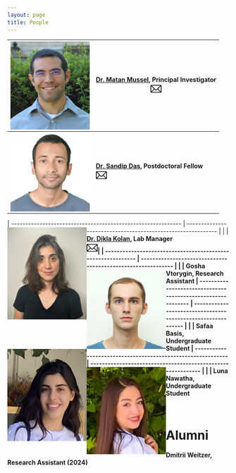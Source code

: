 ```yaml
---
layout: page
title: People
---
```


| <img align="left" src="/assets/img/MatanMussel.jpg" width='180'> | [Dr. Matan Mussel](/pages/people/MatanMussel), Principal Investigator <br> [<img src="/assets/img/envelope.jpg" width="25" height="25">](mailto:mmussel@univ.haifa.ac.il) |
| ------------------------------------------------------------ | ------------------------------------------------------------ |
| <img align="left" src="/assets/img/SandipDas.jpg" width='180'> | <b>[Dr. Sandip Das](/pages/people/SandipDas), Postdoctoral Fellow<b/>     <br> [<img src="/assets/img/envelope.jpg" width="25" height="25">](mailto:sdas01@campus.haifa.ac.il)             |

| ------------------------------------------------------------ | ------------------------------------------------------------ |
| <img align="left" src="/assets/img/DiklaKolan.jpg" width='180'> | <b>[Dr. Dikla Kolan](/pages/people/DiklaKolan), Lab Manager<b/>                      &nbsp;  &nbsp; &nbsp; &nbsp;  &nbsp; &nbsp; &nbsp;  &nbsp; <br> [<img src="/assets/img/envelope.jpg" width="25" height="25">](mailto:dkolan@univ.haifa.ac.il)|
| ------------------------------------------------------------ | ------------------------------------------------------------ |
| <img align="left" src="/assets/img/GoshaVtorygin.jpg" width='180'> | <b>Gosha Vtorygin, Research Assistant <b/> 
| ------------------------------------------------------------ | ------------------------------------------------------------ |
| <img align="left" src="/assets/img/SafaaBasis.png" width='180'> | <b>Safaa Basis, Undergraduate Student <b/> 
| ------------------------------------------------------------ | ------------------------------------------------------------ |
| <img align="left" src="/assets/img/LunaNawatha.jpeg" width='180'> | <b>Luna Nawatha, Undergraduate Student <b/> 

&nbsp;
# Alumni
<b> Dmitrii Weitzer, Research Assistant (2024) <b/>&nbsp;

